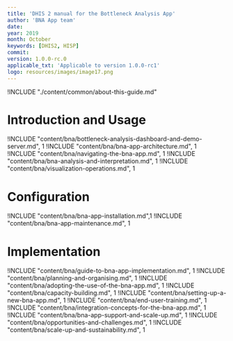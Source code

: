 ```yaml
---
title: 'DHIS 2 manual for the Bottleneck Analysis App'
author: 'BNA App team'
date:
year: 2019
month: October
keywords: [DHIS2, HISP]
commit:
version: 1.0.0-rc.0
applicable_txt: 'Applicable to version 1.0.0-rc1'
logo: resources/images/image17.png
---
```

<!--DHIS2-SECTION-ID:index-->

<!-- if you want to take the about page from the main repo, use the following relative link
!INCLUDE "./content/common/about-this-guide.md"
-->

<!-- if you want to use a custom about page, use the following relative link -->
!INCLUDE "./content/common/about-this-guide.md"


# Introduction and Usage

!INCLUDE "content/bna/bottleneck-analysis-dashboard-and-demo-server.md", 1
!INCLUDE "content/bna/bna-app-architecture.md", 1
!INCLUDE "content/bna/navigating-the-bna-app.md", 1
!INCLUDE "content/bna/bna-analysis-and-interpretation.md", 1
!INCLUDE "content/bna/visualization-operations.md", 1

# Configuration
!INCLUDE "content/bna/bna-app-installation.md",1
!INCLUDE "content/bna/bna-app-maintenance.md", 1

# Implementation
!INCLUDE "content/bna/guide-to-bna-app-implementation.md", 1
!INCLUDE "content/bna/planning-and-organising.md", 1
!INCLUDE "content/bna/adopting-the-use-of-the-bna-app.md", 1
!INCLUDE "content/bna/capacity-building.md", 1
!INCLUDE "content/bna/setting-up-a-new-bna-app.md", 1
!INCLUDE "content/bna/end-user-training.md", 1
!INCLUDE "content/bna/integration-concepts-for-the-bna-app.md", 1
!INCLUDE "content/bna/bna-app-support-and-scale-up.md", 1
!INCLUDE "content/bna/opportunities-and-challenges.md", 1
!INCLUDE "content/bna/scale-up-and-sustainability.md", 1
